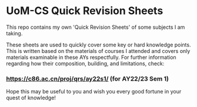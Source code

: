 # UoM-CS Quick Revision Sheets

This repo contains my own 'Quick Revision Sheets' of some subjects I am taking.

These sheets are used to quickly cover some key or hard knowledge points. This is written based on the materials of courses I attended and covers only materials examinable in these AYs respectfully. For further information regarding how their composition, building, and limitations, check: 

### https://c86.ac.cn/proj/qrs/ay22s1/ (for AY22/23 Sem 1)

Hope this may be useful to you and wish you every good fortune in your quest of knowledge!